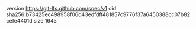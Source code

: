version https://git-lfs.github.com/spec/v1
oid sha256:b73425ec498958f06d43edfdff481857c9776f37a6450388cc07b82cefe4401d
size 1645
